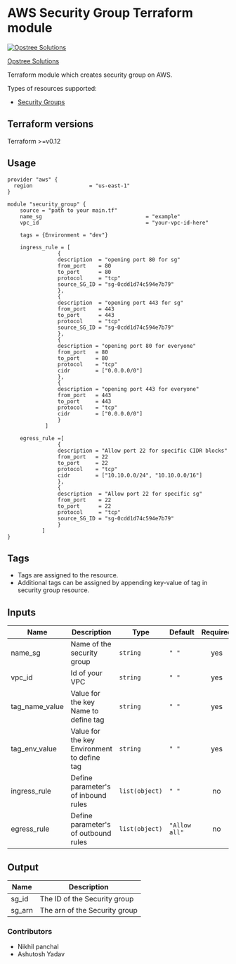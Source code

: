 AWS Security Group Terraform module
=====================================

[![Opstree Solutions][opstree_avatar]][opstree_homepage]

[Opstree Solutions][opstree_homepage] 

  [opstree_homepage]: https://opstree.github.io/
  [opstree_avatar]: https://img.cloudposse.com/150x150/https://github.com/opstree.png

Terraform module which creates security group on AWS.

Types of resources supported:

* [Security Groups](https://www.terraform.io/docs/providers/aws/r/security_group.html)

Terraform versions
------------------

Terraform >=v0.12

Usage
------
```hcl
provider "aws" {
  region                  = "us-east-1"
}

module "security_group" {
    source = "path to your main.tf"
    name_sg                                 = "example"
    vpc_id                                  = "your-vpc-id-here" 

    tags = {Environment = "dev"}

    ingress_rule = [
                {
                description  = "opening port 80 for sg"
                from_port    = 80
                to_port      = 80
                protocol     = "tcp"
                source_SG_ID = "sg-0cdd1d74c594e7b79"
                },
                {
                description  = "opening port 443 for sg"
                from_port    = 443
                to_port      = 443
                protocol     = "tcp"
                source_SG_ID = "sg-0cdd1d74c594e7b79"
                },
                {
                description = "opening port 80 for everyone"
                from_port   = 80
                to_port     = 80
                protocol    = "tcp"
                cidr        = ["0.0.0.0/0"]
                },
                {
                description = "opening port 443 for everyone"
                from_port   = 443
                to_port     = 443
                protocol    = "tcp"
                cidr        = ["0.0.0.0/0"]
                }
            ]
    
    egress_rule =[
                {
                description = "Allow port 22 for specific CIDR blocks"
                from_port   = 22
                to_port     = 22
                protocol    = "tcp"
                cidr        = ["10.10.0.0/24", "10.10.0.0/16"]
                },
                {
                description  = "Allow port 22 for specific sg"
                from_port    = 22
                to_port      = 22
                protocol     = "tcp"
                source_SG_ID = "sg-0cdd1d74c594e7b79"
                }
           ]
}
```
Tags
----
* Tags are assigned to the resource.
* Additional tags can be assigned by appending key-value of tag in security group resource.

Inputs
------
| Name | Description | Type | Default | Required |
|------|-------------|------|---------|:--------:|
| name_sg | Name of the security group | `string` | `" "` | yes |
| vpc_id | Id of your VPC  | `string` | `" "` | yes |
| tag_name_value | Value for the key Name to define tag | `string` | `" "` | yes |
| tag_env_value | Value for the key Environment to define tag | `string` | `" "` | yes |
| ingress_rule | Define parameter's of inbound rules | `list(object)` | `" "` | no |
| egress_rule | Define parameter's of outbound rules | `list(object)` | `"Allow all"` | no |

Output
------
| Name | Description |
|------|-------------|
| sg_id | The ID of the Security group |
| sg_arn | The arn of the Security group |

### Contributors
- Nikhil panchal
- Ashutosh Yadav
